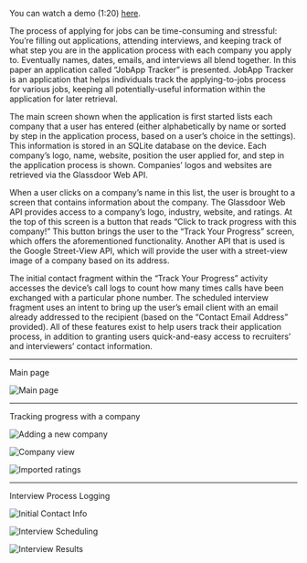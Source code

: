 You can watch a demo (1:20) [here](https://youtu.be/pNvP3-tMgG4).

The process of applying for jobs can be time-consuming and stressful: You’re filling out applications, attending interviews, and keeping track of what step you are in the application process with each company you apply to. Eventually names, dates, emails, and interviews all blend together. In this paper an application called “JobApp Tracker” is presented. JobApp Tracker is an application that helps individuals track the applying-to-jobs process for various jobs, keeping all potentially-useful information within the application for later retrieval.

The main screen shown when the application is first started lists each company that a user has entered (either alphabetically by name or sorted by step in the application process, based on a user’s choice in the settings). This information is stored in an SQLite database on the device. Each company’s logo, name, website, position the user applied for, and step in the application process is shown. Companies’ logos and websites are retrieved via the Glassdoor Web API.

When a user clicks on a company’s name in this list, the user is brought to a screen that contains information about the company. The Glassdoor Web API provides access to a company’s logo, industry, website, and ratings. At the top of this screen is a button that reads “Click to track progress with this company!” This button brings the user to the “Track Your Progress” screen, which offers the aforementioned functionality. Another API that is used is the Google Street-View API, which will provide the user with a street-view image of a company based on its address.

The initial contact fragment within the “Track Your Progress” activity accesses the device’s call logs to count how many times calls have been exchanged with a particular phone number. The scheduled interview fragment uses an intent to bring up the user’s email client with an email already addressed to the recipient (based on the “Contact Email Address” provided). All of these features exist to help users track their application process, in addition to granting users quick-and-easy access to recruiters’ and interviewers’ contact information.


--------------------------------------------------



Main page

![Main page](https://github.com/cjaiello/MobileBSMSProject/blob/master/screenshots/mainpage.jpg)



--------------------------------------------------

Tracking progress with a company

![Adding a new company](https://github.com/cjaiello/MobileBSMSProject/blob/master/screenshots/addcompany.jpg)

![Company view](https://github.com/cjaiello/MobileBSMSProject/blob/master/screenshots/companyview.jpg)

![Imported ratings](https://github.com/cjaiello/MobileBSMSProject/blob/master/screenshots/companyview-2.jpg)


--------------------------------------------------

Interview Process Logging

![Initial Contact Info](https://github.com/cjaiello/MobileBSMSProject/blob/master/screenshots/trackprogress.jpg)

![Interview Scheduling](https://github.com/cjaiello/MobileBSMSProject/blob/master/screenshots/scheduledinterview.jpg)

![Interview Results](https://github.com/cjaiello/MobileBSMSProject/blob/master/screenshots/receivedoffer.jpg)


